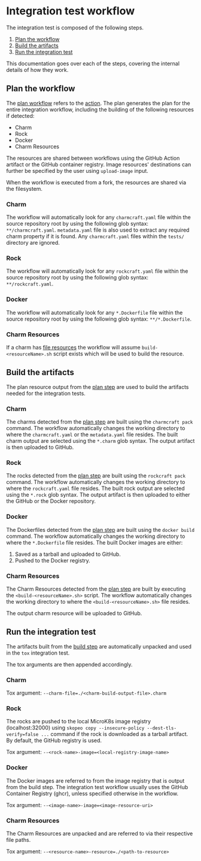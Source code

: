 # Integration test workflow

The integration test is composed of the following steps.

1. [Plan the workflow](#plan-the-workflow)
2. [Build the artifacts](#build-the-artifacts)
3. [Run the integration test](#run-the-integration-test)

This documentation goes over each of the steps, covering the internal details of
how they work.

## Plan the workflow

The [plan workflow](../../internal/plan/action.yml) refers to the 
[action](../../src/plan.ts). The plan generates the plan for the entire
integration workflow, including the building of the following
resources if detected:

* Charm
* Rock
* Docker
* Charm Resources

The resources are shared between workflows using the GitHub Action artifact or
the GitHub container registry. Image resources' destinations can further be
specified by the user using `upload-image` input.

When the workflow is executed from a fork, the resources are shared via the
filesystem.

### Charm

The workflow will automatically look for any `charmcraft.yaml` file within the
source repository root by using the following glob syntax: `**/charmcraft.yaml`.
`metadata.yaml` file is also used to extract any required charm property if it
is found. Any `charmcraft.yaml` files within the `tests/` directory are ignored.

### Rock

The workflow will automatically look for any `rockcraft.yaml` file within the
source repository root by using the following glob syntax: `**/rockcraft.yaml`.

### Docker

The workflow will automatically look for any `*.Dockerfile` file within the
source repository root by using the following glob syntax: `**/*.Dockerfile`.

### Charm Resources

If a charm has [file resources](https://canonical-charmcraft.readthedocs-hosted.com/en/stable/reference/files/charmcraft-yaml-file/#resources) the workflow will assume 
`build-<resourceName>.sh` script exists which will be used to build the
resource.

## Build the artifacts

The plan resource output from the [plan step](#1-plan) are used to build the
artifacts needed for the integration tests. 

### Charm

The charms detected from the [plan step](#1-plan) are built using the
`charmcraft pack` command. The workflow automatically changes the working
directory to where the `charmcraft.yaml` or the `metadata.yaml` file resides.
The built charm output are selected using the `*.charm` glob syntax. The output
artifact is then uploaded to GitHub.

### Rock

The rocks detected from the [plan step](#1-plan) are built using the
`rockcraft pack` command. The workflow automatically changes the working
directory to where the `rockcraft.yaml` file resides.
The built rock output are selected using the `*.rock` glob syntax. The output
artifact is then uploaded to either the GitHub or the Docker repository.

### Docker

The Dockerfiles detected from the [plan step](#1-plan) are built using the
`docker build` command. The workflow automatically changes the working
directory to where the `*.Dockerfile` file resides.
The built Docker images are either:

1. Saved as a tarball and uploaded to GitHub.
2. Pushed to the Docker registry.

### Charm Resources

The Charm Resources detected from the [plan step](#1-plan) are built by executing
the `<build-<resourceName>.sh>` script. The workflow automatically changes the
working directory to where the `<build-<resourceName>.sh>` file resides.

The output charm resource will be uploaded to GitHub.

## Run the integration test

The artifacts built from the [build step](#2-build) are automatically unpacked
and used in the `tox` integration test.

The tox arguments are then appended accordingly.

### Charm

Tox argument: `--charm-file=./<charm-build-output-file>.charm`

### Rock

The rocks are pushed to the local MicroK8s image registry (localhost:32000)
using `skopeo copy --insecure-policy --dest-tls-verify=false ...` command if the
rock is downloaded as a tarball artifact. By default, the GitHub registry is
used.

Tox argument: `--<rock-name>-image=<local-registry-image-name>`

### Docker

The Docker images are referred to from the image registry that is output from
the build step. The integration test workflow usually uses the GitHub Container
Registry (ghcr), unless specified otherwise in the workflow.

Tox argument: `--<image-name>-image=<image-resource-uri>`

### Charm Resources

The Charm Resources are unpacked and are referred to via their respective file
paths.

Tox argument: `--<resource-name>-resource=./<path-to-resource>`
